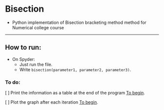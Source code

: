 # Bisection
+ Python implementation of Bisection bracketing method method for Numerical college course
---

## How to run:
* On Spyder:
    - Just run the file.
    - Write `bisection(parameter1, parameter2, parameter3)`.
    
### To do:
[ ] Print the information as a table at the end of the program [To begin](https://stackoverflow.com/questions/9535954/printing-lists-as-tabular-data/).

[ ] Plot the graph after each iteration [To begin](https://matplotlib.org/2.0.2/users/pyplot_tutorial.html).
